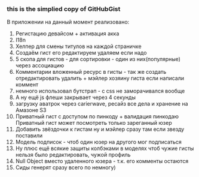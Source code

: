 ### this is the simplied copy of GitHubGist

В приложении на данный момент реализовано:

1. Регистацию девайсом + активация акка
2. I18n
3. Хелпер для смены титулов на каждой страничке
4. Создаём гист его редактируем удаляем если надо
5. 5 скопа для гистов - для сортировки - один из них(популярные) через ассоциацию
6. Комментарии вложенный ресурс в гисты - так же создать отредактировать удалить + мэйлер хозяину гиста если написали коммент
7. немного использовал бутстрап - с css не заморачивался вообще
8. А ну ещё js флеши закрывает через 4 секунды
9. загрузку аватрок через carierwave, ресайз все дела и хранение на Амазоне S3
10. Приватный гист с доступом по пинкоду + валидация пинкодаю Приватный гист может посмотреть только зареганный юзер
11. Добавить звёздочки к гистам ну и мэйлер сразу там если звезду поставили
12. Модель подписок - чтоб один юзер на другого мог подписаться
13. Ну плюс ещё всякие защиты колбэками в моделях чтоб чужие гисты нельзя было редактировать, чужой профиль
14. Null Object вместо удаленного юзера - т.к. его комменты остаются
15. Сиды генерят сразу всего по немногу)
